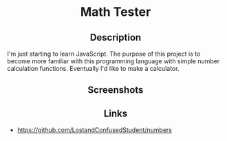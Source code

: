 # <div align="center">Math Tester</div>

## <div align="center">Description</div>

I'm just starting to learn JavaScript. The purpose of this project is to become more familiar with this programming language with simple number calculation functions. Eventually I'd like to make a calculator.

## <div align="center">Screenshots</div>

## <div align="center">Links</div>

* https://github.com/LostandConfusedStudent/numbers